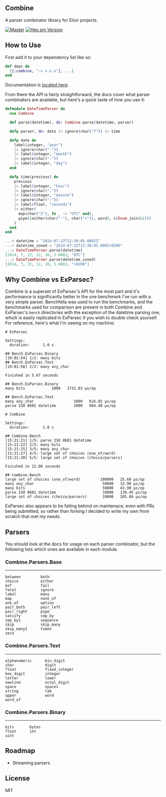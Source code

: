 ## Combine

A parser combinator library for Elixir projects.

[![Master](https://travis-ci.org/bitwalker/combine.svg?branch=master)](https://travis-ci.org/bitwalker/combine)
[![Hex.pm Version](http://img.shields.io/hexpm/v/combine.svg?style=flat)](https://hex.pm/packages/combine)

## How to Use

First add it to your dependency list like so:

```elixir
def deps do
  [{:combine, "~> x.x.x"}, ...]
end
```

Documentation is [located here](http://hexdocs.pm/combine).

From there the API is fairly straightforward, the docs cover what
parser combinators are available, but here's a quick taste of how you
use it:

```elixir
defmodule DateTimeParser do
  use Combine

  def parse(datetime), do: Combine.parse(datetime, parser)

  defp parser, do: date |> ignore(char("T")) |> time

  defp date do
    label(integer, "year")
    |> ignore(char("-"))
    |> label(integer, "month")
    |> ignore(char("-"))
    |> label(integer, "day")
  end

  defp time(previous) do
    previous
    |> label(integer, "hour")
    |> ignore(char(":"))
    |> label(integer, "minute")
    |> ignore(char(":"))
    |> label(float, "seconds")
    |> either(
      map(char("Z"), fn _ -> "UTC" end),
      pipe([either(char("-"), char("+")), word], &(Enum.join(&1)))
    )
  end
end

...> datetime = "2014-07-22T12:30:05.0002Z"
...> datetime_zoned = "2014-07-22T12:30:05.0002+0200"
...> DateTimeParser.parse(datetime)
[2014, 7, 22, 12, 30, 5.0002, "UTC"]
...> DateTimeParser.parse(datetime_zoned)
[2014, 7, 22, 12, 30, 5.0002, "+0200"]

```

## Why Combine vs ExParsec?

Combine is a superset of ExParsec's API for the most part and it's performance is significantly
better in the one benchmark I've run with a very simple parser. Benchfella was used to run the
benchmarks, and the benchmarks used for comparison are present in both Combine and ExParsec's
`bench` directories with the exception of the datetime parsing one, which is easily replicated
in ExParsec if you wish to double check yourself. For reference, here's what I'm seeing on my machine:

```
# ExParsec

Settings:
  duration:      1.0 s

## Bench.ExParsec.Binary
[19:01:54] 1/2: many bits
## Bench.ExParsec.Text
[19:01:56] 2/2: many any_char

Finished in 5.67 seconds

## Bench.ExParsec.Binary
many bits            1000   1731.83 µs/op

## Bench.ExParsec.Text
many any_char                  5000   616.02 µs/op
parse ISO 8601 datetime        2000   964.48 µs/op

# Combine

Settings:
  duration:      1.0 s

## Combine.Bench
[15:21:21] 1/5: parse ISO 8601 datetime
[15:21:22] 2/5: many bits
[15:21:25] 3/5: many any_char
[15:21:27] 4/5: large set of choices (one_of/word)
[15:21:30] 5/5: large set of choices (choice/parsers)

Finished in 12.08 seconds

## Combine.Bench
large set of choices (one_of/word)         100000   25.60 µs/op
many any_char                               50000   32.98 µs/op
many bits                                   50000   43.90 µs/op
parse ISO 8601 datetime                     10000   139.45 µs/op
large set of choices (choice/parsers)       10000   265.04 µs/op
```

ExParsec also appears to be falling behind on maintenace, even with PRs being submitted,
so rather than forking I decided to write my own from scratch that met my needs.

## Parsers

You should look at the docs for usage on each parser combinator, but the following
lists which ones are available in each module.

### Combine.Parsers.Base
--------
```
between         both
choice          either
eof             fail
fatal           ignore
label           many
map             none_of
one_of          option
pair_both       pair_left
pair_right      pipe
satisfy         sep_by
sep_by1         sequence
skip            skip_many
skip_many1      times
zero
```

### Combine.Parsers.Text
--------
```
alphanumeric      bin_digit
char              digit
float             fixed_integer
hex_digit         integer
letter            lower
newline           octal_digit
space             spaces
string            tab
upper             word
word_of
```

### Combine.Parsers.Binary
--------
```
bits       bytes
float      int
uint
```

## Roadmap

- Streaming parsers

## License

MIT
